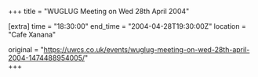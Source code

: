 +++
title = "WUGLUG Meeting on Wed 28th April 2004"

[extra]
time = "18:30:00"
end_time = "2004-04-28T19:30:00Z"
location = "Cafe Xanana"

original = "https://uwcs.co.uk/events/wuglug-meeting-on-wed-28th-april-2004-1474488954005/"    
+++



